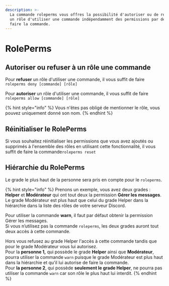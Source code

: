 ```yaml
---
description: >-
  La commande roleperms vous offres la possibilité d'autoriser ou de refuser à
  un rôle d'utiliser une commande indépendamment des permissions par défaut pour
  faire la commande.
---
```


# RolePerms

## Autoriser ou refuser à un rôle une commande <a id="allow-or-deny"></a>

Pour **refuser** un rôle d'utiliser une commande, il vous suffit de faire `roleperms deny [commande] [rôle]`  
  
Pour **autoriser** un rôle d'utiliser une commande, il vous suffit de faire `roleperms allow [commande] [rôle]`

{% hint style="info" %}
Vous n'êtes pas obligé de mentionner le rôle, vous pouvez uniquement donné son nom.
{% endhint %}

## Réinitialiser le RolePerms <a id="reinitialiser"></a>

Si vous souhaitez réinitialiser les permissions que vous avez ajoutés ou supprimés à l'ensemble des rôles en utilisant cette fonctionnalité, il vous suffit de faire la commande`roleperms reset`

## Hiérarchie du RolePerms <a id="hierarchie"></a>

Le grade le plus haut de la personne sera pris en compte pour le `roleperms`.

{% hint style="info" %}
Prenons un exemple, vous avez deux grades : **Helper** et **Modérateur** qui ont tout deux la permission **Gérer les messages**.  
Le grade Modérateur est plus haut que celui du grade Helper dans la hiérarchie dans la liste des rôles de votre serveur Discord.  
  
Pour utiliser la commande **warn**, il faut par défaut obtenir la permission Gérer les messages.   
Si vous n’utilisez pas la commande `roleperms`, les deux grades auront tout deux accès à cette commande.   
  
Hors vous refusez au grade Helper l'accès à cette commande tandis que pour le grade Modérateur vous lui autorisez.  
Pour la **personne 1,** qui possède le grade **Helper** ainsi que **Modérateur**, pourra utiliser la commande `warn` puisque le grade Modérateur est plus haut dans la hiérarchie et qu'il lui autorise de faire la commande.  
Pour **la personne 2**, qui possède **seulement le grade Helper**, ne pourra pas utiliser la commande `warn` car son rôle le plus haut lui interdit.
{% endhint %}



